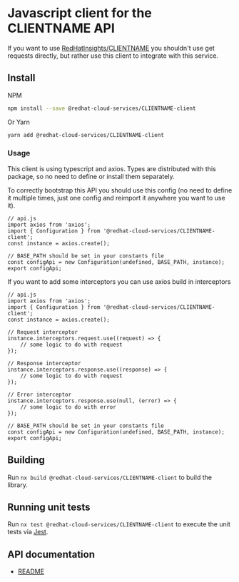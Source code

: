 # Javascript client for the CLIENTNAME API
If you want to use [RedHatInsights/CLIENTNAME](https://github.com/RedHatInsights/CLIENTNAME) you shouldn't use get requests directly, but rather use this client to integrate with this service.

## Install
NPM
```bash
npm install --save @redhat-cloud-services/CLIENTNAME-client
```

Or Yarn
```bash
yarn add @redhat-cloud-services/CLIENTNAME-client
```

### Usage
This client is using typescript and axios. Types are distributed with this package, so no need to define or install them separately.

To correctly bootstrap this API you should use this config (no need to define it multiple times, just one config and reimport it anywhere you want to use it).
```JS
// api.js
import axios from 'axios';
import { Configuration } from '@redhat-cloud-services/CLIENTNAME-client';
const instance = axios.create();

// BASE_PATH should be set in your constants file
const configApi = new Configuration(undefined, BASE_PATH, instance);
export configApi;
```

If you want to add some interceptors you can use axios build in interceptors
```JS
// api.js
import axios from 'axios';
import { Configuration } from '@redhat-cloud-services/CLIENTNAME-client';
const instance = axios.create();

// Request interceptor
instance.interceptors.request.use((request) => {
    // some logic to do with request
});

// Response interceptor
instance.interceptors.response.use((response) => {
    // some logic to do with request
});

// Error interceptor
instance.interceptors.response.use(null, (error) => {
    // some logic to do with error
});

// BASE_PATH should be set in your constants file
const configApi = new Configuration(undefined, BASE_PATH, instance);
export configApi;
```

## Building

Run `nx build @redhat-cloud-services/CLIENTNAME-client` to build the library.

## Running unit tests

Run `nx test @redhat-cloud-services/CLIENTNAME-client` to execute the unit tests via [Jest](https://jestjs.io).

## API documentation

* [README](doc/README.md)
